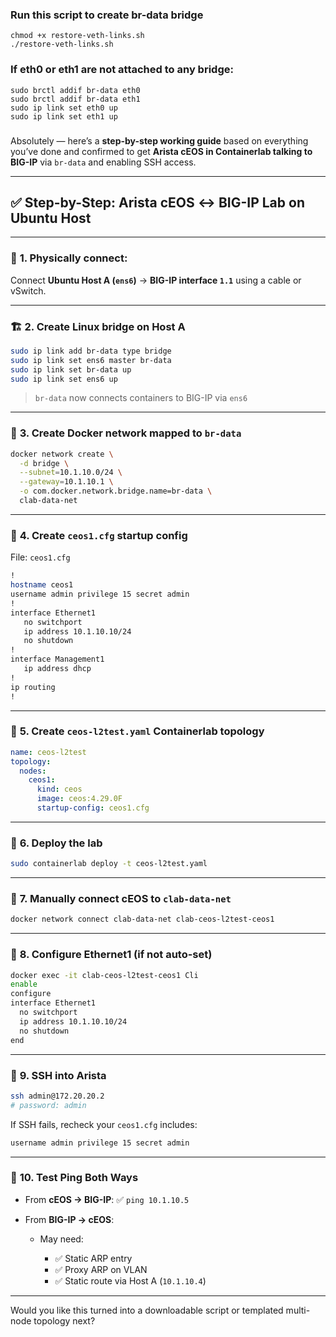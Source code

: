 

### Run this script to create br-data bridge
```
chmod +x restore-veth-links.sh
./restore-veth-links.sh
```


### If eth0 or eth1 are not attached to any bridge:

```
sudo brctl addif br-data eth0
sudo brctl addif br-data eth1
sudo ip link set eth0 up
sudo ip link set eth1 up

```

###

Absolutely — here’s a **step-by-step working guide** based on everything you’ve done and confirmed to get **Arista cEOS in Containerlab talking to BIG-IP** via `br-data` and enabling SSH access.

---

## ✅ Step-by-Step: Arista cEOS ↔ BIG-IP Lab on Ubuntu Host

---

### 🔧 **1. Physically connect**:

Connect **Ubuntu Host A (`ens6`)** → **BIG-IP interface `1.1`** using a cable or vSwitch.

---

### 🏗️ **2. Create Linux bridge on Host A**

```bash
sudo ip link add br-data type bridge
sudo ip link set ens6 master br-data
sudo ip link set br-data up
sudo ip link set ens6 up
```

> `br-data` now connects containers to BIG-IP via `ens6`

---

### 🐳 **3. Create Docker network mapped to `br-data`**

```bash
docker network create \
  -d bridge \
  --subnet=10.1.10.0/24 \
  --gateway=10.1.10.1 \
  -o com.docker.network.bridge.name=br-data \
  clab-data-net
```

---

### 🧾 **4. Create `ceos1.cfg` startup config**

File: `ceos1.cfg`

```bash
!
hostname ceos1
username admin privilege 15 secret admin
!
interface Ethernet1
   no switchport
   ip address 10.1.10.10/24
   no shutdown
!
interface Management1
   ip address dhcp
!
ip routing
!
```

---

### 📄 **5. Create `ceos-l2test.yaml` Containerlab topology**

```yaml
name: ceos-l2test
topology:
  nodes:
    ceos1:
      kind: ceos
      image: ceos:4.29.0F
      startup-config: ceos1.cfg
```

---

### 🚀 **6. Deploy the lab**

```bash
sudo containerlab deploy -t ceos-l2test.yaml
```

---

### 🔗 **7. Manually connect cEOS to `clab-data-net`**

```bash
docker network connect clab-data-net clab-ceos-l2test-ceos1
```

---

### 🔧 **8. Configure Ethernet1 (if not auto-set)**

```bash
docker exec -it clab-ceos-l2test-ceos1 Cli
enable
configure
interface Ethernet1
  no switchport
  ip address 10.1.10.10/24
  no shutdown
end
```

---

### 🔐 **9. SSH into Arista**

```bash
ssh admin@172.20.20.2
# password: admin
```

If SSH fails, recheck your `ceos1.cfg` includes:

```bash
username admin privilege 15 secret admin
```

---

### 🧪 **10. Test Ping Both Ways**

* From **cEOS → BIG-IP**: ✅ `ping 10.1.10.5`
* From **BIG-IP → cEOS**:

  * May need:

    * ✅ Static ARP entry
    * ✅ Proxy ARP on VLAN
    * ✅ Static route via Host A (`10.1.10.4`)

---

Would you like this turned into a downloadable script or templated multi-node topology next?
